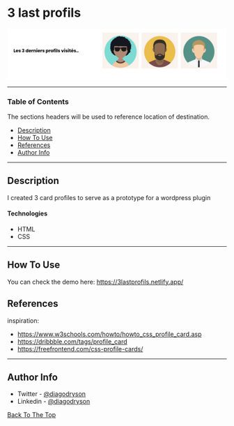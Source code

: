 ## 

# 3 last profils

![Project Image](img/screenshot.png)

---

### Table of Contents

The sections headers will be used to reference location of destination.

- [Description](#description)
- [How To Use](#how-to-use)
- [References](#references)
- [Author Info](#author-info)

---

## Description

I created 3 card profiles to serve as a prototype for a wordpress plugin

#### Technologies

- HTML
- CSS

---

## How To Use

You can check the demo here: https://3lastprofils.netlify.app/

## References

inspiration: 

- https://www.w3schools.com/howto/howto_css_profile_card.asp
- https://dribbble.com/tags/profile_card
- https://freefrontend.com/css-profile-cards/

---

## Author Info

- Twitter - [@diagodryson](https://twitter.com/jamesqquick)
- Linkedin - [@diagodryson](https://linkedin.com/in/diagodryson)

[Back To The Top](#read-me-template)
